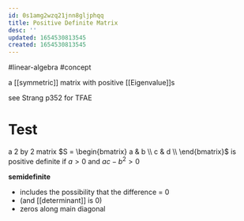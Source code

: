 ```yaml
---
id: 0s1amg2wzq21jnn8gljphqq
title: Positive Definite Matrix
desc: ''
updated: 1654530813545
created: 1654530813545
---
```

#linear-algebra #concept 

a [[symmetric]] matrix with positive [[Eigenvalue]]s

see Strang p352 for TFAE
# Test
a 2 by 2 matrix $S = 
\begin{bmatrix}
	a & b \\
	c & d \\
\end{bmatrix}$ is positive definite if $a > 0$ and $ac - b^2 > 0$

**semidefinite** 
- includes the possibility that the difference = 0 
- (and [[determinant]] is 0) 
- zeros along main diagonal
